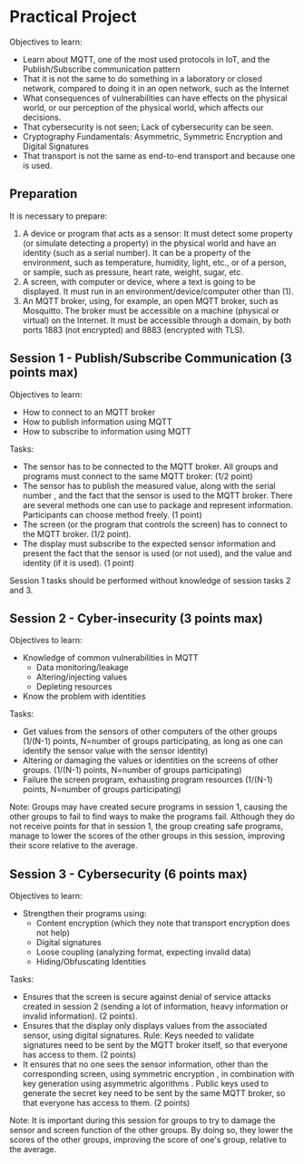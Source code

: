 Practical Project
=====================

Objectives to learn:

*	Learn about MQTT, one of the most used protocols in IoT, and the Publish/Subscribe communication pattern
*	That it is not the same to do something in a laboratory or closed network, compared to doing it in an open network, such as the Internet
*	What consequences of vulnerabilities can have effects on the physical world, or our perception of the physical world, which affects our decisions.
*	That cybersecurity is not seen; Lack of cybersecurity can be seen.
*	Cryptography Fundamentals: Asymmetric, Symmetric Encryption and Digital Signatures
*	That transport is not the same as end-to-end transport and because one is used.

Preparation
-----------------

It is necessary to prepare:

1.	A device or program that acts as a sensor: It must detect some property (or simulate detecting a property) in the physical world and have an identity (such as a serial number). It can be a property of the environment, such as temperature, humidity, light, etc., or of a person, or sample, such as pressure, heart rate, weight, sugar, etc.
2.	A screen, with computer or device, where a text is going to be displayed. It must run in an environment/device/computer other than (1).
3.	An MQTT broker, using, for example, an open MQTT broker, such as Mosquitto.   The broker must be accessible on a machine (physical or virtual) on the Internet. It must be accessible through a domain, by both ports 1883 (not encrypted) and 8883 (encrypted with TLS). 

Session 1 - Publish/Subscribe Communication (3 points max)
-------------------------------------------------------------

Objectives to learn:

*	How to connect to an MQTT broker 
*	How to publish information using MQTT
*	How to subscribe to information using MQTT

Tasks:

*	The sensor has to be connected to the MQTT broker. All groups and programs must connect to the same MQTT broker: (1/2 point)
*	The sensor has to publish the measured value, along with the serial number , and the fact that the sensor is used to the MQTT broker. There are several methods one can use to package and represent information. Participants can choose method freely. (1 point)
*	The screen (or the program that controls the screen) has to connect to the MQTT broker. (1/2 point).
*	The display must subscribe to the expected sensor information and present the fact that the sensor is used (or not used), and the value and identity (if it is used). (1 point)

Session 1 tasks should be performed without knowledge of session tasks 2 and 3.

Session 2 - Cyber-insecurity (3 points max)
----------------------------------------------

Objectives to learn:

*	Knowledge of common vulnerabilities in MQTT
	*	Data monitoring/leakage
	*	Altering/injecting values
	*	Depleting resources
*	Know the problem with identities

Tasks:

*	Get values from the sensors of other computers of the other groups (1/(N-1) points, N=number of groups participating, as long as one can identify the sensor value with the sensor identity) 
*	Altering or damaging the values or identities on the screens of other groups. (1/(N-1) points, N=number of groups participating) 
*	Failure the screen program, exhausting program resources (1/(N-1) points, N=number of groups participating) 

Note: Groups may have created secure programs in session 1, causing the other groups to fail to find ways to make the programs fail. Although they do not receive points for that in session 1, the group creating safe programs, manage to lower the scores of the other groups in this session, improving their score relative to the average.

Session 3 - Cybersecurity (6 points max)
------------------------------------------

Objectives to learn:

*	Strengthen their programs using:
	*	Content encryption (which they note that transport encryption does not help)
	*	Digital signatures
	*	Loose coupling (analyzing format, expecting invalid data)
	*	Hiding/Obfuscating Identities

Tasks:

*	Ensures that the screen is secure against denial of service attacks created in session 2 (sending a lot of information, heavy information or invalid information).  (2 points).
*	Ensures that the display only displays values from the associated sensor, using digital signatures. Rule: Keys needed to validate signatures need to be sent by the MQTT broker  itself, so that everyone has access to them. (2 points) 
*	It ensures that no one sees the sensor information, other than the corresponding screen, using symmetric encryption , in combination with key generation using asymmetric algorithms .  Public keys used to generate the secret key need to be sent by the same  MQTT broker, so that everyone has access to them. (2 points)

Note: It is important during this session for groups to try to damage the sensor and screen function of the other groups. By doing so, they lower the scores of the other groups, improving the score of one's group, relative to the average.


